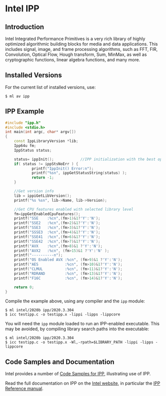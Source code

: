 # Intel IPP

## Introduction

Intel Integrated Performance Primitives is a very rich library of highly optimized algorithmic building blocks for media and data applications. This includes signal, image, and frame processing algorithms, such as FFT, FIR, Convolution, Optical Flow, Hough transform, Sum, MinMax, as well as cryptographic functions, linear algebra functions, and many more.

## Installed Versions

For the current list of installed versions, use:

```console
$ ml av ipp
```

## IPP Example

```cpp
#include "ipp.h"
#include <stdio.h>
int main(int argc, char* argv[])
{
    const IppLibraryVersion *lib;
    Ipp64u fm;
    IppStatus status;

    status= ippInit();            //IPP initialization with the best optimization layer
    if( status != ippStsNoErr ) {
            printf("IppInit() Error:n");
            printf("%sn", ippGetStatusString(status) );
            return -1;
    }

    //Get version info
    lib = ippiGetLibVersion();
    printf("%s %sn", lib->Name, lib->Version);

    //Get CPU features enabled with selected library level
    fm=ippGetEnabledCpuFeatures();
    printf("SSE    :%cn",(fm>1)&1?'Y':'N');
    printf("SSE2   :%cn",(fm>2)&1?'Y':'N');
    printf("SSE3   :%cn",(fm>3)&1?'Y':'N');
    printf("SSSE3  :%cn",(fm>4)&1?'Y':'N');
    printf("SSE41  :%cn",(fm>6)&1?'Y':'N');
    printf("SSE42  :%cn",(fm>7)&1?'Y':'N');
    printf("AVX    :%cn",(fm>8)&1 ?'Y':'N');
    printf("AVX2   :%cn", (fm>15)&1 ?'Y':'N' );
    printf("----------n");
    printf("OS Enabled AVX :%cn", (fm>9)&1 ?'Y':'N');
    printf("AES            :%cn", (fm>10)&1?'Y':'N');
    printf("CLMUL          :%cn", (fm>11)&1?'Y':'N');
    printf("RDRAND         :%cn", (fm>13)&1?'Y':'N');
    printf("F16C           :%cn", (fm>14)&1?'Y':'N');

    return 0;
}
```

Compile the example above, using any compiler and the `ipp` module:

```console
$ ml intel/2020b ipp/2020.3.304
$ icc testipp.c -o testipp.x -lippi -lipps -lippcore
```

You will need the `ipp` module loaded to run an IPP-enabled executable. This may be avoided, by compiling library search paths into the executable:

```console
$ ml intel/2020b ipp/2020.3.304
$ icc testipp.c -o testipp.x -Wl,-rpath=$LIBRARY_PATH -lippi -lipps -lippcore
```

## Code Samples and Documentation

Intel provides a number of [Code Samples for IPP][a], illustrating use of IPP.

Read the full documentation on IPP on the [Intel website][b], in particular the [IPP Reference manual][c].

[a]: https://software.intel.com/en-us/articles/code-samples-for-intel-integrated-performance-primitives-library
[b]: http://software.intel.com/sites/products/search/search.php?q=&x=15&y=6&product=ipp&version=7.1&docos=lin
[c]: http://software.intel.com/sites/products/documentation/doclib/ipp_sa/71/ipp_manual/index.htm
